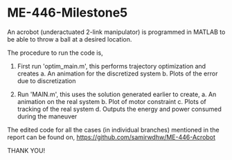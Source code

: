 # ME-446-Milestone5

An acrobot (underactuated 2-link manipulator) is programmed in MATLAB to be able to throw a ball at a desired location.

The procedure to run the code is, 

1. First run 'optim_main.m', this performs trajectory optimization and creates
	a. An animation for the discretized system
	b. Plots of the error due to discretization

2. Run 'MAIN.m', this uses the solution generated earlier to create,
	a. An animation on the real system
	b. Plot of motor constraint
	c. Plots of tracking of the real system
	d. Outputs the energy and power consumed during the maneuver

The edited code for all the cases (in individual branches) mentioned in the report can be found on,
https://github.com/samirwdhw/ME-446-Acrobot

THANK YOU!

